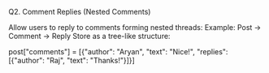 Q2. Comment Replies (Nested Comments)

Allow users to reply to comments forming nested threads:
Example: Post → Comment → Reply
Store as a tree-like structure:

post["comments"] = [{"author": "Aryan", "text": "Nice!", "replies": [{"author": "Raj", "text": "Thanks!"}]}]